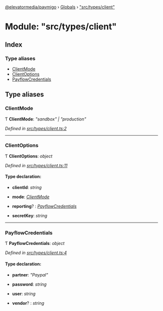 [@elevatormedia/paymigo](../README.md) › [Globals](../globals.md) › ["src/types/client"](_src_types_client_.md)

# Module: "src/types/client"

## Index

### Type aliases

-   [ClientMode](_src_types_client_.md#clientmode)
-   [ClientOptions](_src_types_client_.md#clientoptions)
-   [PayflowCredentials](_src_types_client_.md#payflowcredentials)

## Type aliases

### ClientMode

Ƭ **ClientMode**: _"sandbox" | "production"_

_Defined in [src/types/client.ts:2](https://github.com/ELEVATORmedia/paymigo/blob/c28bc6c/src/types/client.ts#L2)_

---

### ClientOptions

Ƭ **ClientOptions**: _object_

_Defined in [src/types/client.ts:11](https://github.com/ELEVATORmedia/paymigo/blob/c28bc6c/src/types/client.ts#L11)_

#### Type declaration:

-   **clientId**: _string_

-   **mode**: _[ClientMode](_src_types_client_.md#clientmode)_

-   **reporting**? : _[PayflowCredentials](_src_types_client_.md#payflowcredentials)_

-   **secretKey**: _string_

---

### PayflowCredentials

Ƭ **PayflowCredentials**: _object_

_Defined in [src/types/client.ts:4](https://github.com/ELEVATORmedia/paymigo/blob/c28bc6c/src/types/client.ts#L4)_

#### Type declaration:

-   **partner**: _"Paypal"_

-   **password**: _string_

-   **user**: _string_

-   **vendor**? : _string_
